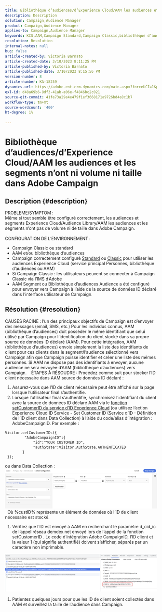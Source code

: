 ```yaml
---
title: Bibliothèque d’audiences/d’Experience Cloud/AAM les audiences et les segments n’ont ni volume ni taille dans Adobe Campaign
description: Description
solution: Campaign,Audience Manager
product: Campaign,Audience Manager
applies-to: Campaign,Audience Manager
keywords: KCS,AAM,Campaign Standard,Campaign Classic,bibliothèque d’audiences,service principal Personnes,audiences Experience Cloud
resolution: Resolution
internal-notes: null
bug: false
article-created-by: Victoria Barnato
article-created-date: 3/10/2023 8:11:25 PM
article-published-by: Victoria Barnato
article-published-date: 3/10/2023 8:15:56 PM
version-number: 8
article-number: KA-18259
dynamics-url: https://adobe-ent.crm.dynamics.com/main.aspx?forceUCI=1&pagetype=entityrecord&etn=knowledgearticle&id=4787acb6-7fbf-ed11-83ff-6045bd006b3d
exl-id: d48a69b6-8df3-41ab-a06e-f4846bc2c021
source-git-commit: 41fe73a29e4e479f1ef3668171a9726bd4e8c1b7
workflow-type: tm+mt
source-wordcount: '400'
ht-degree: 1%

---
```


# Bibliothèque d’audiences/d’Experience Cloud/AAM les audiences et les segments n’ont ni volume ni taille dans Adobe Campaign

## Description {#description}

PROBLÈME/SYMPTOM :
<br>Même si tout semble être configuré correctement, les audiences et segments Experience Cloud/Audience Library/AAM les audiences et les segments n’ont pas de volume ni de taille dans Adobe Campaign.
<br> 
<br>CONFIGURATION DE L’ENVIRONNEMENT :<br>
- Campaign Classic ou standard
- AAM et/ou bibliothèque d’audiences
- Campaign correctement configuré [Standard](https://experienceleague.adobe.com/docs/campaign-standard/using/integrating-with-adobe-cloud/working-with-campaign-and-audience-manager-or-people-core-service/provisioning-and-configuring-integration-with-audience-manager-or-people-core-service.html?lang=en) ou [Classic](https://experienceleague.adobe.com/docs/campaign-classic/using/integrating-with-adobe-experience-cloud/audience-sharing/configuring-shared-audiences-integration-in-adobe-campaign.html?lang=en) pour utiliser les audiences Experience Cloud (service principal Personnes, bibliothèque d’audiences ou AAM)
- Si Campaign Classic : les utilisateurs peuvent se connecter à Campaign Classic via l’IMS d’Adobe
- AAM Segment ou Bibliothèque d’audiences Audience a été configuré pour envoyer vers Campaign à l’aide de la source de données ID déclaré dans l’interface utilisateur de Campaign.



## Résolution {#resolution}


CAUSES RACINE : l’un des principaux objectifs de Campaign est d’envoyer des messages (email, SMS, etc.) Pour les individus connus, AAM (bibliothèque d’audiences) doit posséder le même identifiant que celui utilisé par Campaign pour l’identification du client stocké dans sa propre source de données ID déclaré (AAM). Pour cette intégration, AAM (bibliothèque d’audiences) envoie simplement la liste des identifiants de client pour ces clients dans le segment/l’audience sélectionné vers Campaign afin que Campaign puisse identifier et créer une liste des mêmes personnes. Si AAM ne dispose pas des identifiants à envoyer, aucune audience ne sera envoyée d’AAM (bibliothèque d’audiences) vers Campaign. 
 
ÉTAPES À RÉSOUDRE : Procédez comme suit pour stocker l’ID client nécessaire dans AAM source de données ID déclaré :

1. Assurez-vous que l’ID de client nécessaire peut être affiché sur la page lorsque l’utilisateur final s’authentifie.
2. Lorsque l’utilisateur final s’authentifie, synchronisez l’identifiant du client avec la source de données ID déclaré AAM via le [fonction setCustomerID du service d’ID Experience Cloud](https://experienceleague.adobe.com/docs/id-service/using/id-service-api/methods/setcustomerids.html?lang=en) (ou utilisez l’action Experience Cloud ID Service - Set Customer ID (Service d’ID  - Définition de l’ID client dans Data Collection) à l’aide du code/alias d’intégration : AdobeCampaignID. Par exemple :



```
Visitor.setCustomerIDs({
         "AdobeCampaignID":{ 
             "id":"YOUR CUSTOMER ID", 
             "authState":Visitor.AuthState.AUTHENTICATED 
        } 
 });
```


ou dans Data Collection :
![](assets/4e9305cf-76a5-ec11-983f-0022480b028f.png)
 
Où %custID% représente un élément de données où l’ID de client nécessaire est stocké.

1. Vérifiez que l’ID est envoyé à AAM en recherchant le paramètre d_cid_ic de l’appel réseau demdex.net envoyé lors de l’appel de la fonction setCustomerID . Le code d’intégration Adobe CampaignID, l’ID client et la valeur 1 (qui signifie authentifié) doivent s’afficher, séparés par un caractère non imprimable.


![](assets/4f9305cf-76a5-ec11-983f-0022480b028f.png)

1. Patientez quelques jours pour que les ID de client soient collectés dans AAM et surveillez la taille de l’audience dans Campaign.
